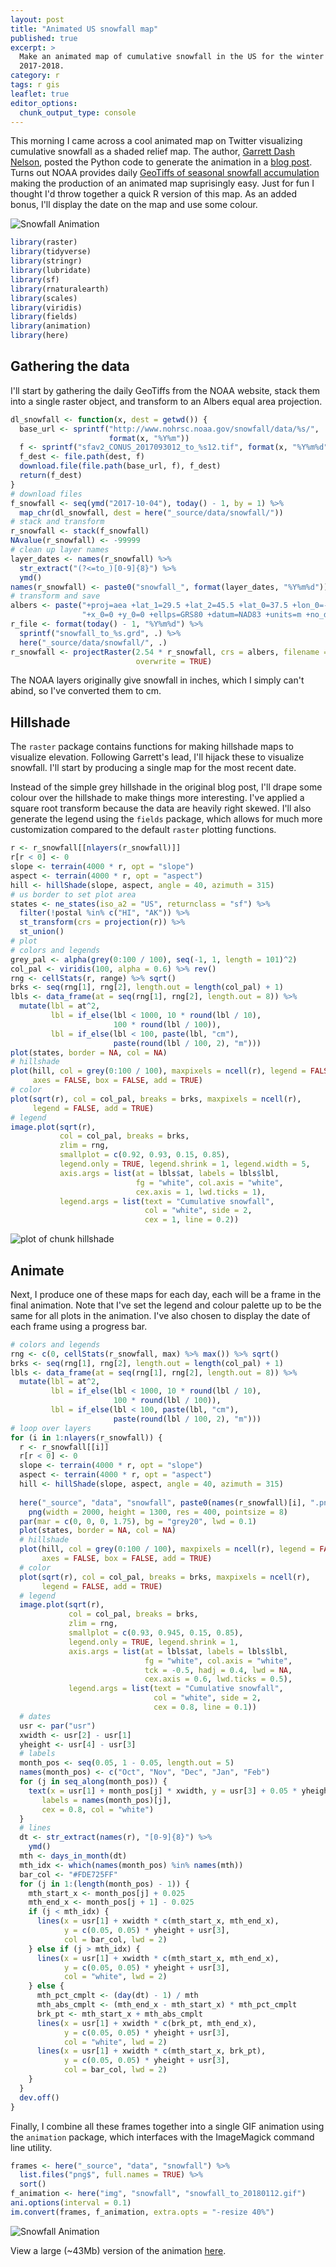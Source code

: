 ```yaml
---
layout: post
title: "Animated US snowfall map"
published: true
excerpt: >
  Make an animated map of cumulative snowfall in the US for the winter of 
  2017-2018.
category: r
tags: r gis
leaflet: true
editor_options: 
  chunk_output_type: console
---
```


This morning I came across a cool animated map on Twitter visualizing cumulative snowfall as a shaded relief map. The author, [Garrett Dash Nelson](http://people.matinic.us/garrett/#about), posted the Python code to generate the animation in a [blog post](http://viewshed.matinic.us/). Turns out NOAA provides daily [GeoTiffs of seasonal snowfall accumulation](http://www.nohrsc.noaa.gov/snowfall/) making the production of an animated map suprisingly easy. Just for fun I thought I'd throw together a quick R version of this map. As an added bonus, I'll display the date on the map and use some colour.

<img src="/img/snowfall/snowfall_to_20180112.gif" alt = "Snowfall Animation" style="display: block; margin: auto;" />


```r
library(raster)
library(tidyverse)
library(stringr)
library(lubridate)
library(sf)
library(rnaturalearth)
library(scales)
library(viridis)
library(fields)
library(animation)
library(here)
```

## Gathering the data

I'll start by gathering the daily GeoTiffs from the NOAA website, stack them into a single raster object, and transform to an Albers equal area projection.


```r
dl_snowfall <- function(x, dest = getwd()) {
  base_url <- sprintf("http://www.nohrsc.noaa.gov/snowfall/data/%s/",
                      format(x, "%Y%m"))
  f <- sprintf("sfav2_CONUS_2017093012_to_%s12.tif", format(x, "%Y%m%d"))
  f_dest <- file.path(dest, f)
  download.file(file.path(base_url, f), f_dest)
  return(f_dest)
}
# download files
f_snowfall <- seq(ymd("2017-10-04"), today() - 1, by = 1) %>% 
  map_chr(dl_snowfall, dest = here("_source/data/snowfall/"))
# stack and transform
r_snowfall <- stack(f_snowfall)
NAvalue(r_snowfall) <- -99999
# clean up layer names
layer_dates <- names(r_snowfall) %>% 
  str_extract("(?<=to_)[0-9]{8}") %>% 
  ymd()
names(r_snowfall) <- paste0("snowfall_", format(layer_dates, "%Y%m%d"))
# transform and save
albers <- paste("+proj=aea +lat_1=29.5 +lat_2=45.5 +lat_0=37.5 +lon_0=-96",
                "+x_0=0 +y_0=0 +ellps=GRS80 +datum=NAD83 +units=m +no_defs")
r_file <- format(today() - 1, "%Y%m%d") %>% 
  sprintf("snowfall_to_%s.grd", .) %>% 
  here("_source/data/snowfall/", .)
r_snowfall <- projectRaster(2.54 * r_snowfall, crs = albers, filename = r_file, 
                            overwrite = TRUE)
```



The NOAA layers originally give snowfall in inches, which I simply can't abind, so I've converted them to cm. 

## Hillshade

The `raster` package contains functions for making hillshade maps to visualize elevation. Following Garrett's lead, I'll hijack these to visualize snowfall. I'll start by producing a single map for the most recent date. 

Instead of the simple grey hillshade in the original blog post, I'll drape some colour over the hillshade to make things more interesting. I've applied a square root transform because the data are heavily right skewed. I'll also generate the legend using the `fields` package, which allows for much more customization compared to the default `raster` plotting functions.


```r
r <- r_snowfall[[nlayers(r_snowfall)]]
r[r < 0] <- 0
slope <- terrain(4000 * r, opt = "slope")
aspect <- terrain(4000 * r, opt = "aspect")
hill <- hillShade(slope, aspect, angle = 40, azimuth = 315)
# us border to set plot area
states <- ne_states(iso_a2 = "US", returnclass = "sf") %>% 
  filter(!postal %in% c("HI", "AK")) %>% 
  st_transform(crs = projection(r)) %>% 
  st_union()
# plot
# colors and legends
grey_pal <- alpha(grey(0:100 / 100), seq(-1, 1, length = 101)^2)
col_pal <- viridis(100, alpha = 0.6) %>% rev()
rng <- cellStats(r, range) %>% sqrt()
brks <- seq(rng[1], rng[2], length.out = length(col_pal) + 1)
lbls <- data_frame(at = seq(rng[1], rng[2], length.out = 8)) %>% 
  mutate(lbl = at^2,
         lbl = if_else(lbl < 1000, 10 * round(lbl / 10), 
                       100 * round(lbl / 100)),
         lbl = if_else(lbl < 100, paste(lbl, "cm"),
                       paste(round(lbl / 100, 2), "m")))
plot(states, border = NA, col = NA)
# hillshade 
plot(hill, col = grey(0:100 / 100), maxpixels = ncell(r), legend = FALSE, 
     axes = FALSE, box = FALSE, add = TRUE)
# color
plot(sqrt(r), col = col_pal, breaks = brks, maxpixels = ncell(r), 
     legend = FALSE, add = TRUE)
# legend
image.plot(sqrt(r),
           col = col_pal, breaks = brks,
           zlim = rng,
           smallplot = c(0.92, 0.93, 0.15, 0.85),
           legend.only = TRUE, legend.shrink = 1, legend.width = 5,
           axis.args = list(at = lbls$at, labels = lbls$lbl,
                            fg = "white", col.axis = "white",
                            cex.axis = 1, lwd.ticks = 1),
           legend.args = list(text = "Cumulative snowfall",
                              col = "white", side = 2,
                              cex = 1, line = 0.2))
```

<img src="/figures//snowfall_hillshade-1.svg" title="plot of chunk hillshade" alt="plot of chunk hillshade" style="display: block; margin: auto;" />

## Animate

Next, I produce one of these maps for each day, each will be a frame in the final animation. Note that I've set the legend and colour palette up to be the same for all plots in the animation. I've also chosen to display the date of each frame using a progress bar.


```r
# colors and legends
rng <- c(0, cellStats(r_snowfall, max) %>% max()) %>% sqrt()
brks <- seq(rng[1], rng[2], length.out = length(col_pal) + 1)
lbls <- data_frame(at = seq(rng[1], rng[2], length.out = 8)) %>% 
  mutate(lbl = at^2,
         lbl = if_else(lbl < 1000, 10 * round(lbl / 10), 
                       100 * round(lbl / 100)),
         lbl = if_else(lbl < 100, paste(lbl, "cm"),
                       paste(round(lbl / 100, 2), "m")))
# loop over layers
for (i in 1:nlayers(r_snowfall)) {
  r <- r_snowfall[[i]]
  r[r < 0] <- 0
  slope <- terrain(4000 * r, opt = "slope")
  aspect <- terrain(4000 * r, opt = "aspect")
  hill <- hillShade(slope, aspect, angle = 40, azimuth = 315)
  
  here("_source", "data", "snowfall", paste0(names(r_snowfall)[i], ".png")) %>% 
    png(width = 2000, height = 1300, res = 400, pointsize = 8)
  par(mar = c(0, 0, 0, 1.75), bg = "grey20", lwd = 0.1)
  plot(states, border = NA, col = NA)
  # hillshade 
  plot(hill, col = grey(0:100 / 100), maxpixels = ncell(r), legend = FALSE, 
       axes = FALSE, box = FALSE, add = TRUE)
  # color
  plot(sqrt(r), col = col_pal, breaks = brks, maxpixels = ncell(r), 
       legend = FALSE, add = TRUE)
  # legend
  image.plot(sqrt(r),
             col = col_pal, breaks = brks,
             zlim = rng,
             smallplot = c(0.93, 0.945, 0.15, 0.85),
             legend.only = TRUE, legend.shrink = 1, 
             axis.args = list(at = lbls$at, labels = lbls$lbl,
                              fg = "white", col.axis = "white", 
                              tck = -0.5, hadj = 0.4, lwd = NA,
                              cex.axis = 0.6, lwd.ticks = 0.5),
             legend.args = list(text = "Cumulative snowfall",
                                col = "white", side = 2,
                                cex = 0.8, line = 0.1))
  # dates
  usr <- par("usr")
  xwidth <- usr[2] - usr[1]
  yheight <- usr[4] - usr[3]
  # labels
  month_pos <- seq(0.05, 1 - 0.05, length.out = 5)
  names(month_pos) <- c("Oct", "Nov", "Dec", "Jan", "Feb")
  for (j in seq_along(month_pos)) {
    text(x = usr[1] + month_pos[j] * xwidth, y = usr[3] + 0.05 * yheight, 
       labels = names(month_pos)[j], 
       cex = 0.8, col = "white")
  }
  # lines
  dt <- str_extract(names(r), "[0-9]{8}") %>% 
    ymd()
  mth <- days_in_month(dt)
  mth_idx <- which(names(month_pos) %in% names(mth))
  bar_col <- "#FDE725FF"
  for (j in 1:(length(month_pos) - 1)) {
    mth_start_x <- month_pos[j] + 0.025
    mth_end_x <- month_pos[j + 1] - 0.025
    if (j < mth_idx) {
      lines(x = usr[1] + xwidth * c(mth_start_x, mth_end_x), 
            y = c(0.05, 0.05) * yheight + usr[3],
            col = bar_col, lwd = 2)
    } else if (j > mth_idx) {
      lines(x = usr[1] + xwidth * c(mth_start_x, mth_end_x), 
            y = c(0.05, 0.05) * yheight + usr[3],
            col = "white", lwd = 2)
    } else {
      mth_pct_cmplt <- (day(dt) - 1) / mth
      mth_abs_cmplt <- (mth_end_x - mth_start_x) * mth_pct_cmplt
      brk_pt <- mth_start_x + mth_abs_cmplt
      lines(x = usr[1] + xwidth * c(brk_pt, mth_end_x), 
            y = c(0.05, 0.05) * yheight + usr[3],
            col = "white", lwd = 2)
      lines(x = usr[1] + xwidth * c(mth_start_x, brk_pt), 
            y = c(0.05, 0.05) * yheight + usr[3],
            col = bar_col, lwd = 2)
    }
  }
  dev.off()
}
```

Finally, I combine all these frames together into a single GIF animation using the `animation` package, which interfaces with the ImageMagick command line utility.


```r
frames <- here("_source", "data", "snowfall") %>% 
  list.files("png$", full.names = TRUE) %>% 
  sort()
f_animation <- here("img", "snowfall", "snowfall_to_20180112.gif")
ani.options(interval = 0.1)
im.convert(frames, f_animation, extra.opts = "-resize 40%")
```

<img src="/img/snowfall/snowfall_to_20180112.gif" alt = "Snowfall Animation" style="display: block; margin: auto;" />



View a large (~43Mb) version of the animation [here](/img/snowfall/snowfall_to_20180112_fullsize.gif).

